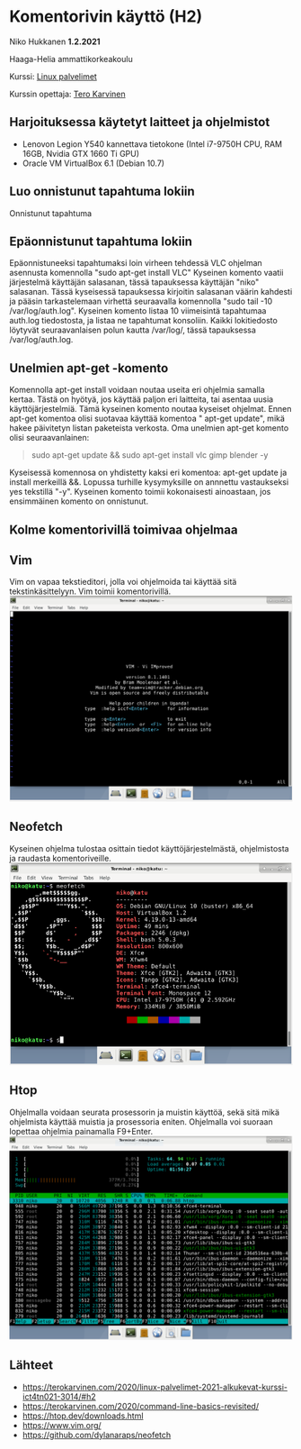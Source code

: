 # Komentorivin käyttö (H2)

Niko Hukkanen **1.2.2021**

Haaga-Helia ammattikorkeakoulu

Kurssi: [Linux palvelimet](https://terokarvinen.com/2020/linux-palvelimet-2021-alkukevat-kurssi-ict4tn021-3014/) 

Kurssin opettaja: [Tero Karvinen](https://terokarvinen.com/)

## Harjoituksessa käytetyt laitteet ja ohjelmistot
 - Lenovon Legion Y540 kannettava tietokone (Intel i7-9750H CPU, RAM 16GB, Nvidia GTX 1660 Ti GPU)
 - Oracle VM VirtualBox 6.1 (Debian 10.7)

 

## Luo onnistunut tapahtuma lokiin

Onnistunut tapahtuma

## Epäonnistunut tapahtuma lokiin
Epäonnistuneeksi tapahtumaksi loin virheen tehdessä VLC ohjelman asennusta komennolla "sudo apt-get install VLC" Kyseinen komento vaatii järjestelmä käyttäjän salasanan, tässä tapauksessa käyttäjän "niko" salasanan. Tässä kyseisessä tapauksessa kirjoitin salasanan väärin kahdesti ja pääsin tarkastelemaan virhettä seuraavalla komennolla "sudo tail -10 /var/log/auth.log". Kyseinen komento listaa 10 viimeisintä tapahtumaa auth.log tiedostosta, ja listaa ne tapahtumat konsoliin. Kaikki lokitiedosto löytyvät seuraavanlaisen polun kautta /var/log/, tässä tapauksessa /var/log/auth.log.
## Unelmien apt-get -komento
Komennolla apt-get install voidaan noutaa useita eri ohjelmia samalla kertaa. Tästä on hyötyä, jos käyttää paljon eri laitteita, tai asentaa uusia käyttöjärjestelmiä. Tämä kyseinen komento noutaa kyseiset ohjelmat. Ennen apt-get komentoa olisi suotavaa käyttää komentoa " apt-get update", mikä hakee päivitetyn listan paketeista verkosta.
Oma unelmien apt-get komento olisi seuraavanlainen:  

> sudo apt-get update &&  sudo apt-get install  vlc gimp blender -y

Kyseisessä komennosa on yhdistetty kaksi eri komentoa: apt-get update ja install merkeillä &&. Lopussa turhille kysymyksille on annnettu vastaukseksi yes tekstillä "-y". Kyseinen komento toimii kokonaisesti ainoastaan, jos ensimmäinen komento on onnistunut.
## Kolme komentorivillä toimivaa ohjelmaa

## Vim
Vim on vapaa tekstieditori, jolla voi ohjelmoida tai käyttää sitä tekstinkäsittelyyn. Vim toimii komentorivillä.
![vim](https://github.com/nikhuk/linuxpalvelimet/blob/main/assets/h2/vim.PNG?raw=true)
## Neofetch
Kyseinen ohjelma tulostaa osittain tiedot käyttöjärjestelmästä, ohjelmistosta ja raudasta komentoriveille.
![neofetch](https://github.com/nikhuk/linuxpalvelimet/blob/main/assets/h2/neofetch.PNG?raw=true)
## Htop
Ohjelmalla voidaan seurata prosessorin ja muistin käyttöä, sekä sitä mikä ohjelmista käyttää muistia ja prosessoria eniten. Ohjelmalla voi suoraan lopettaa ohjelmia painamalla F9+Enter.
![htop](https://github.com/nikhuk/linuxpalvelimet/blob/main/assets/h2/htop.PNG?raw=true)
## Lähteet

 - https://terokarvinen.com/2020/linux-palvelimet-2021-alkukevat-kurssi-ict4tn021-3014/#h2
 - https://terokarvinen.com/2020/command-line-basics-revisited/
 - https://htop.dev/downloads.html
 - https://www.vim.org/
- https://github.com/dylanaraps/neofetch